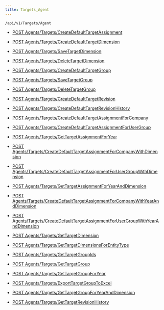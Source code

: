 ```yaml
---
title: Targets_Agent
---
```


```http
/api/v1/Targets/Agent
```




* [POST Agents/Targets/CreateDefaultTargetAssignment](v1TargetsAgent_CreateDefaultTargetAssignment.md)

* [POST Agents/Targets/CreateDefaultTargetDimension](v1TargetsAgent_CreateDefaultTargetDimension.md)

* [POST Agents/Targets/SaveTargetDimension](v1TargetsAgent_SaveTargetDimension.md)

* [POST Agents/Targets/DeleteTargetDimension](v1TargetsAgent_DeleteTargetDimension.md)

* [POST Agents/Targets/CreateDefaultTargetGroup](v1TargetsAgent_CreateDefaultTargetGroup.md)

* [POST Agents/Targets/SaveTargetGroup](v1TargetsAgent_SaveTargetGroup.md)

* [POST Agents/Targets/DeleteTargetGroup](v1TargetsAgent_DeleteTargetGroup.md)

* [POST Agents/Targets/CreateDefaultTargetRevision](v1TargetsAgent_CreateDefaultTargetRevision.md)

* [POST Agents/Targets/CreateDefaultTargetRevisionHistory](v1TargetsAgent_CreateDefaultTargetRevisionHistory.md)

* [POST Agents/Targets/CreateDefaultTargetAssignmentForCompany](v1TargetsAgent_CreateDefaultTargetAssignmentForCompany.md)

* [POST Agents/Targets/CreateDefaultTargetAssignmentForUserGroup](v1TargetsAgent_CreateDefaultTargetAssignmentForUserGroup.md)

* [POST Agents/Targets/GetTargetAssignmentForYear](v1TargetsAgent_GetTargetAssignmentForYear.md)

* [POST Agents/Targets/CreateDefaultTargetAssignmentForCompanyWithDimension](v1TargetsAgent_CreateDefaultTargetAssignmentForCompanyWithDimension.md)

* [POST Agents/Targets/CreateDefaultTargetAssignmentForUserGroupWithDimension](v1TargetsAgent_CreateDefaultTargetAssignmentForUserGroupWithDimension.md)

* [POST Agents/Targets/GetTargetAssignmentForYearAndDimension](v1TargetsAgent_GetTargetAssignmentForYearAndDimension.md)

* [POST Agents/Targets/CreateDefaultTargetAssignmentForCompanyWithYearAndDimension](v1TargetsAgent_CreateDefaultTargetAssignmentForCompanyWithYearAndDimension.md)

* [POST Agents/Targets/CreateDefaultTargetAssignmentForUserGroupWithYearAndDimension](v1TargetsAgent_CreateDefaultTargetAssignmentForUserGroupWithYearAndDimension.md)

* [POST Agents/Targets/GetTargetDimension](v1TargetsAgent_GetTargetDimension.md)

* [POST Agents/Targets/GetTargetDimensionsForEntityType](v1TargetsAgent_GetTargetDimensionsForEntityType.md)

* [POST Agents/Targets/GetTargetGroupIds](v1TargetsAgent_GetTargetGroupIds.md)

* [POST Agents/Targets/GetTargetGroup](v1TargetsAgent_GetTargetGroup.md)

* [POST Agents/Targets/GetTargetGroupForYear](v1TargetsAgent_GetTargetGroupForYear.md)

* [POST Agents/Targets/ExportTargetGroupToExcel](v1TargetsAgent_ExportTargetGroupToExcel.md)

* [POST Agents/Targets/GetTargetGroupForYearAndDimension](v1TargetsAgent_GetTargetGroupForYearAndDimension.md)

* [POST Agents/Targets/GetTargetRevisionHistory](v1TargetsAgent_GetTargetRevisionHistory.md)